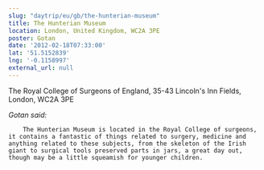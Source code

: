 ```yaml
---
slug: "daytrip/eu/gb/the-hunterian-museum"
title: The Hunterian Museum
location: London, United Kingdom, WC2A 3PE
poster: Gotan
date: '2012-02-18T07:33:00'
lat: '51.5152839'
lng: '-0.1158997'
external_url: null
---
```


The Royal College of Surgeons of England, 35-43 Lincoln's Inn Fields, London, WC2A 3PE

<em>Gotan said:</em>

        The Hunterian Museum is located in the Royal College of surgeons, it contains a fantastic of things related to surgery, medicine and anything related to these subjects, from the skeleton of the Irish giant to surgical tools preserved parts in jars, a great day out, though may be a little squeamish for younger children.
